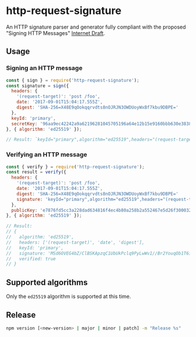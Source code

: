 # http-request-signature
An HTTP signature parser and generator fully compliant with the proposed "Signing HTTP Messages" [Internet Draft](https://www.ietf.org/id/draft-cavage-http-signatures-07.txt).

## Usage

### Signing an HTTP message

```js
const { sign } = require('http-request-signature');
const signature = sign({
  headers: {
    '(request-target)': 'post /foo',
    date: '2017-09-01T15:04:17.555Z',
    digest: 'SHA-256=X48E9qOokqqrvdts8nOJRJN3OWDUoyWxBf7kbu9DBPE='
  },
  keyId: 'primary',
  secretKey: '96aa9ec42242a9a62196281045705196a64e12b15e9160bbb630e38385b82700e7876fd5cc3a228dad634816f4ec4b80a258b2a552467e5d26f30003211bc45d'
}, { algorithm: 'ed25519' });

// Result: `keyId="primary",algorithm="ed25519",headers="(request-target) date digest",signature="MSd6OVEG4bZ/ClBSKApzqC1UbUkPclq9PyLwWv1//Br2YouqOb1T6izcOPWPY9scxWSfLHR4m6d/HThm7MX7Dw=="`
```

### Verifying an HTTP message

```js
const { verify } = require('http-request-signature');
const result = verify({
  headers: {
    '(request-target)': 'post /foo',
    date: '2017-09-01T15:04:17.555Z',
    digest: 'SHA-256=X48E9qOokqqrvdts8nOJRJN3OWDUoyWxBf7kbu9DBPE='
    signature: 'keyId="primary",algorithm="ed25519",headers="(request-target) date digest",signature="MSd6OVEG4bZ/ClBSKApzqC1UbUkPclq9PyLwWv1//Br2YouqOb1T6izcOPWPY9scxWSfLHR4m6d/HThm7MX7Dw=="'
  },
  publicKey: 'e7876fd5cc3a228dad634816f4ec4b80a258b2a552467e5d26f30003211bc45d'
}, { algorithm: 'ed25519' });

// Result:
// {
//   algorithm: 'ed25519',
//   headers: ['(request-target)', 'date', 'digest'],
//   keyId: 'primary',
//   signature: 'MSd6OVEG4bZ/ClBSKApzqC1UbUkPclq9PyLwWv1//Br2YouqOb1T6izcOPWPY9scxWSfLHR4m6d/HThm7MX7Dw==',
//   verified: true
// }
```

## Supported algorithms

Only the `ed25519` algorithm is supported at this time.

## Release
```sh
npm version [<new-version> | major | minor | patch] -m "Release %s"
```
